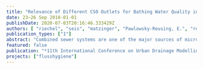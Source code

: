 ```yaml
---
title: "Relevance of Different CSO Outlets for Bathing Water Quality in a River System"
date: 23–26 Sep 2018-01-01
publishDate: 2020-07-03T20:16:46.333429Z
authors: [ "riechel", "seis", "matzinger", "Pawlowsky-Reusing, E.", "rouault" ]
publication_types: ["1"]
abstract: "Combined sewer systems are one of the major sources of microbiological contamination in urban water bodies. However, identification of hotspots for pathogen emissions is not straightforward, especially in large and complex drainage systems. To determine the relevance of different CSO outlets for bathing water quality a simple tracer approach which uses wastewater volume as a proxy for pathogen emissions has been developed and tested for the city of Berlin, Germany. The approach reveals that the average wastewater ratio in CSO varies largely between different river outlets (0 to 15%). Hence, the outlets with the largest CSO volumes are not automatically the greatest wastewater emitters and assumed hotspots for pathogen contamination do not coincide with hydraulic hotspots. This is verified with own measurements that show enormous differences in pathogen concentrations between waste and stormwater of 4 orders of magnitude. As a result, wastewater which represents only 5% of the CSO volume contributes > 99% of the pathogen loadings to the river. The study highlights the relevance of wastewater volumes for the identification of point sources for the hygienic impairment of water bodies."
featured: false
publication: "*11th International Conference on Urban Drainage Modelling (UDM)*"
projects: ["flusshygiene"]
---
```


